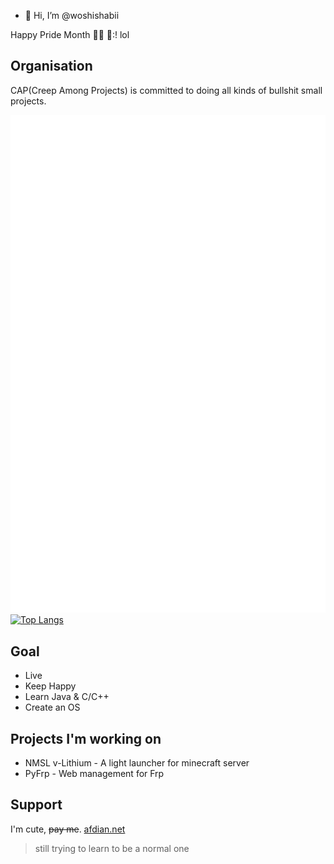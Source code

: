 - 👋 Hi, I’m @woshishabii

Happy Pride Month 🏳️‍⚧️ 🍥:! lol

## Organisation

CAP(Creep Among Projects) is committed to doing all kinds of bullshit small projects.

![card](https://github.com/woshishabii/netease-cloud-music-card/blob/main/card.svg)
[![Top Langs](https://github-readme-stats.vercel.app/api/top-langs/?username=woshishabii&layout=compact)](https://github.com/anuraghazra/github-readme-stats)

## Goal
- Live
- Keep Happy
- Learn Java & C/C++
- Create an OS

## Projects I'm working on

- NMSL v-Lithium - A light launcher for minecraft server
- PyFrp - Web management for Frp


## Support
I'm cute, ~~pay me~~.
[afdian.net](https://afdian.net/a/woshishabi)

> still trying to learn to be a normal one

<!---
woshishabii/woshishabii is a ✨ special ✨ repository because its `README.md` (this file) appears on your GitHub profile.
You can click the Preview link to take a look at your changes.
--->
